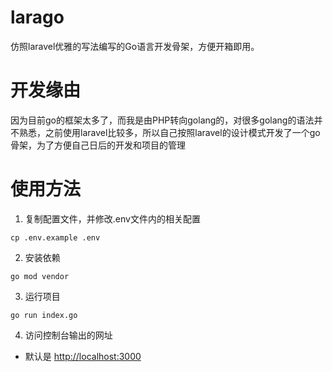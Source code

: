 # larago

仿照laravel优雅的写法编写的Go语言开发骨架，方便开箱即用。

# 开发缘由

因为目前go的框架太多了，而我是由PHP转向golang的，对很多golang的语法并不熟悉，之前使用laravel比较多，所以自己按照laravel的设计模式开发了一个go骨架，为了方便自己日后的开发和项目的管理

# 使用方法
1. 复制配置文件，并修改.env文件内的相关配置
```shell
cp .env.example .env
```

2. 安装依赖
```shell
go mod vendor
```

3. 运行项目
```shell
go run index.go
```

4. 访问控制台输出的网址
- 默认是 [http://localhost:3000](http://localhost:3000)